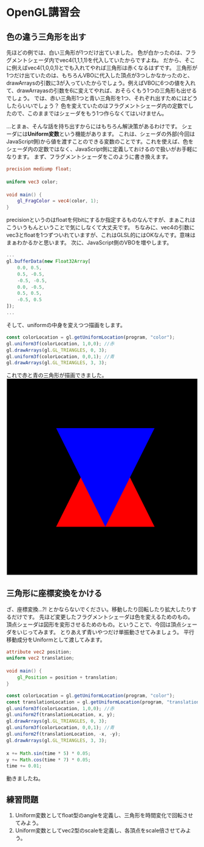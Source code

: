 # OpenGL講習会

## 色の違う三角形を出す
先ほどの例では、白い三角形が1つだけ出ていました。
色が白かったのは、フラグメントシェーダ内でvec4(1,1,1,1)を代入していたからですよね。
だから、そこに例えばvec4(1,0,0,1)とでも入れてやれば三角形は赤くなるはずです。
三角形が1つだけ出ていたのは、もちろんVBOに代入した頂点が3つしかなかったのと、drawArraysの引数に3が入っていたからでしょう。例えばVBOに6つの値を入れて、drawArrayasの引数を6に変えてやれば、おそらくもう1つの三角形も出せるでしょう。
では、赤い三角形1つと青い三角形を1つ、それぞれ出すためにはどうしたらいいでしょう？
色を変えていたのはフラグメントシェーダ内の定数でしたので、このままではシェーダをもう1つ作らなくてはいけません。

...とまぁ、そんな話を持ち出すからにはもちろん解決策があるわけです。
シェーダには**Uniform変数**という機能があります。
これは、シェーダの外部(今回はJavaScript側)から値を渡すことのできる変数のことです。これを使えば、色をシェーダ内の定数ではなく、JavaScript側に定義しておけるので扱いがお手軽になります。
まず、フラグメントシェーダをこのように書き換えます。
```glsl
precision mediump float;

uniform vec3 color;

void main() {
	gl_FragColor = vec4(color, 1);
}
```
precisionというのはfloatを何bitにするか指定するものなんですが、まぁこれはこういうもんということで気にしなくて大丈夫です。
ちなみに、vec4の引数にvec3とfloatを1つずついれていますが、これはGLSL的にはOKなんです。意味はまぁわかるかと思います。
次に、JavaScript側のVBOを増やします。
```javascript
...
gl.bufferData(new Float32Array[
	0.0, 0.5,
	0.5, -0.5,
	-0.5, -0.5,
	0.0, -0.5,
	0.5, 0.5,
	-0.5, 0.5
]);
...
```
そして、uniformの中身を変えつつ描画をします。
```javascript
const colorLocation = gl.getUniformLocation(program, "color");
gl.uniform3f(colorLocation, 1,0,0); //赤
gl.drawArrays(gl.GL_TRIANGLES, 0, 3);
gl.uniform3f(colorLocation, 0,0,1); //青
gl.drawArrays(gl.GL_TRIANGLES, 3, 3);
```
これで赤と青の三角形が描画できました。
![](triangle2.png)

## 三角形に座標変換をかける
ざ、座標変換...?!
とかならないでください。移動したり回転したり拡大したりするだけです。
先ほど変更したフラグメントシェーダは色を変えるためのもの。頂点シェーダは図形を変形させるためのもの。ということで、今回は頂点シェーダをいじってみます。
とりあえず青いやつだけ単振動させてみましょう。
平行移動成分をUniformとして渡してみます。
```glsl
attribute vec2 position;
uniform vec2 translation;

void main() {
	gl_Position = position + translation;
}
```
```javascript
const colorLocation = gl.getUniformLocation(program, "color");
const translationLocation = gl.getUniformLocation(program, "translation");
gl.uniform3f(colorLocation, 1,0,0); //赤
gl.uniform2f(translationLocation, x, y);
gl.drawArrays(gl.GL_TRIANGLES, 0, 3);
gl.uniform3f(colorLocation, 0,0,1); //青
gl.uniform2f(translationLocation, -x, -y);
gl.drawArrays(gl.GL_TRIANGLES, 3, 3);

x += Math.sin(time * 5) * 0.05;
y += Math.cos(time * 7) * 0.05;
time += 0.01;
```

動きましたね。

## 練習問題
1. Uniform変数としてfloat型のangleを定義し、三角形を時間変化で回転させてみよう。
2. Uniform変数としてvec2型のscaleを定義し、各頂点をscale倍させてみよう。